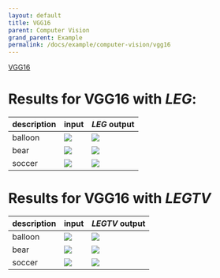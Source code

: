 ```yaml
---
layout: default
title: VGG16
parent: Computer Vision
grand_parent: Example
permalink: /docs/example/computer-vision/vgg16
---
```



[VGG16](https://arxiv.org/abs/1409.1556)



# [](#header-1)Results for VGG16 with ***LEG***:

| description |                input               |                   ***LEG*** output                |
|:------------|:-----------------------------------|:--------------------------------------------------|
| balloon     | ![](../../../image/balloon224.jpg) | ![](../../../leg-out/vgg16/LEG_VGG16balloon.jpg)  |
| bear        | ![](../../../image/bear224.jpg)    | ![](../../../leg-out/vgg16/LEG_VGG16bear.jpg)     |
| soccer      | ![](../../../image/soccer224.jpg)  | ![](../../../leg-out/vgg16/LEG_VGG16soccer.jpg)   |



# [](#header-2)Results for VGG16 with ***LEGTV***

| description |                input               |                   ***LEGTV*** output                  |
|:------------|:-----------------------------------|:------------------------------------------------------|
| balloon     | ![](../../../image/balloon224.jpg) | ![](../../../legtv-out/vgg16/LEGTV_VGG16balloon.jpg)  |
| bear        | ![](../../../image/bear224.jpg)    | ![](../../../legtv-out/vgg16/LEGTV_VGG16bear.jpg)     |
| soccer      | ![](../../../image/soccer224.jpg)  | ![](../../../legtv-out/vgg16/LEGTV_VGG16soccer.jpg)   |

